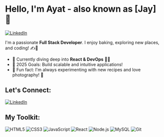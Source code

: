 # Hello, I'm Ayat - also known as [Jay] 👋

[![LinkedIn](https://img.shields.io/badge/-LinkedIn-blue?logo=LinkedIn&logoColor=white&link=https://www.linkedin.com/feed/?trk=guest_homepage-basic_google-one-tap-submit)](https://www.linkedin.com/feed/?trk=guest_homepage-basic_google-one-tap-submit)

I'm a passionate **Full Stack Developer**. I enjoy baking, exploring new places, and coding! ✍️🍰

- 🌿 Currently diving deep into **React & DevOps** 👨‍💻
- 🎯 2025 Goals: Build scalable and intuitive applications!
- 🎥 Fun fact: I'm always experimenting with new recipes and love photography! 📸

## Let's Connect:

[![LinkedIn](https://img.shields.io/badge/-LinkedIn-blue?logo=LinkedIn&logoColor=white&link=https://www.linkedin.com/feed/?trk=guest_homepage-basic_google-one-tap-submit)](https://www.linkedin.com/feed/?trk=guest_homepage-basic_google-one-tap-submit)

## My Toolkit:

![HTML5](https://img.shields.io/badge/-HTML5-E34F26?logo=html5&logoColor=white)
![CSS3](https://img.shields.io/badge/-CSS3-1572B6?logo=css3)
![JavaScript](https://img.shields.io/badge/-JavaScript-F7DF1E?logo=javascript&logoColor=black)
![React](https://img.shields.io/badge/-React-61DAFB?logo=react&logoColor=black)
![Node.js](https://img.shields.io/badge/-Node.js-339933?logo=node.js&logoColor=white)
![MySQL](https://img.shields.io/badge/-MySQL-4479A1?logo=mysql&logoColor=white)
![Git](https://img.shields.io/badge/-Git-F05032?logo=git&logoColor=white)
